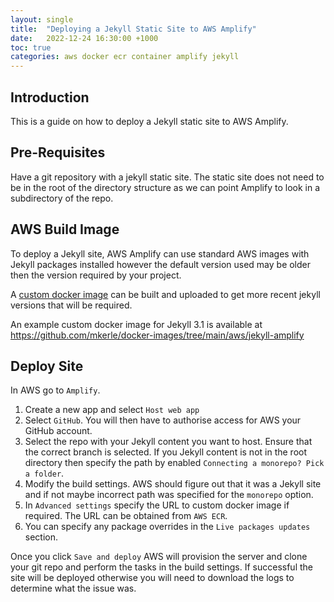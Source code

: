 ```yaml
---
layout: single
title:  "Deploying a Jekyll Static Site to AWS Amplify"
date:   2022-12-24 16:30:00 +1000
toc: true
categories: aws docker ecr container amplify jekyll
---
```


## Introduction

This is a guide on how to deploy a Jekyll static site to AWS Amplify.

## Pre-Requisites

Have a git repository with a jekyll static site.  The static site does not need to be in the root of the directory structure as we can point Amplify to look in a subdirectory of the repo.

## AWS Build Image

To deploy a Jekyll site, AWS Amplify can use standard AWS images with Jekyll packages installed however the default version used may be older then the version required by your project.

A [custom docker image][my-aws-docker-guide] can be built and uploaded to get more recent jekyll versions that will be required.

An example custom docker image for Jekyll 3.1 is available at https://github.com/mkerle/docker-images/tree/main/aws/jekyll-amplify

## Deploy Site

In AWS go to `Amplify`.

1. Create a new app and select `Host web app`
1. Select `GitHub`.  You will then have to authorise access for AWS your GitHub account.
1. Select the repo with your Jekyll content you want to host.  Ensure that the correct branch is selected.  If you Jekyll content is not in the root directory then specify the path by enabled `Connecting a monorepo? Pick a folder`.
1. Modify the build settings.  AWS should figure out that it was a Jekyll site and if not maybe incorrect path was specified for the `monorepo` option.
1. In `Advanced settings` specify the URL to custom docker image if required.  The URL can be obtained from `AWS ECR`.
1. You can specify any package overrides in the `Live packages updates` section.

Once you click `Save and deploy` AWS will provision the server and clone your git repo and perform the tasks in the build settings.  If successful the site will be deployed otherwise you will need to download the logs to determine what the issue was.



[my-aws-docker-guide]: /aws-docker-ecr/